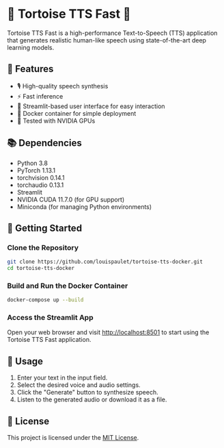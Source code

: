 # 🐢 Tortoise TTS Fast 🚀

Tortoise TTS Fast is a high-performance Text-to-Speech (TTS) application that generates realistic human-like speech using state-of-the-art deep learning models.

## 🌟 Features

- 🎙️ High-quality speech synthesis
- ⚡ Fast inference
- 📲 Streamlit-based user interface for easy interaction
- 🐳 Docker container for simple deployment
- 🧪 Tested with NVIDIA GPUs

## 📚 Dependencies

- Python 3.8
- PyTorch 1.13.1
- torchvision 0.14.1
- torchaudio 0.13.1
- Streamlit
- NVIDIA CUDA 11.7.0 (for GPU support)
- Miniconda (for managing Python environments)

## 🚀 Getting Started

### Clone the Repository

```bash
git clone https://github.com/louispaulet/tortoise-tts-docker.git
cd tortoise-tts-docker
```

### Build and Run the Docker Container

```bash
docker-compose up --build
```

### Access the Streamlit App

Open your web browser and visit [http://localhost:8501](http://localhost:8501) to start using the Tortoise TTS Fast application.

## 📖 Usage

1. Enter your text in the input field.
2. Select the desired voice and audio settings.
3. Click the "Generate" button to synthesize speech.
4. Listen to the generated audio or download it as a file.

## 📜 License

This project is licensed under the [MIT License](LICENSE).
